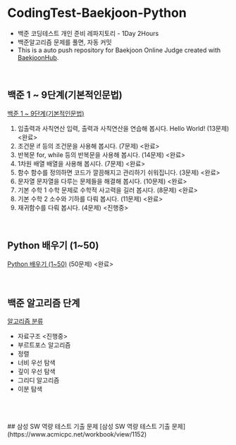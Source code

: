 # CodingTest-Baekjoon-Python
- 백준 코딩테스트 개인 준비 레파지토리 - 1Day 2Hours
- 백준알고리즘 문제를 풀면, 자동 커밋
- This is a auto push repository for Baekjoon Online Judge created with [BaekjoonHub](https://github.com/BaekjoonHub/BaekjoonHub).

<br>

## 백준 1 ~ 9단계(기본적인문법)
[백준 1 ~ 9단계(기본적인문법)](https://www.acmicpc.net/step)

1.	입출력과 사칙연산	입력, 출력과 사칙연산을 연습해 봅시다. Hello World! (13문제) <완료>
2.	조건문	if 등의 조건문을 사용해 봅시다. (7문제) <완료>
3.	반복문	for, while 등의 반복문을 사용해 봅시다. (14문제) <완료>
4.	1차원 배열	배열을 사용해 봅시다. (7문제) <완료>
5.	함수	함수를 정의하면 코드가 깔끔해지고 관리하기 쉬워집니다. (3문제) <완료>
6.	문자열	문자열을 다루는 문제들을 해결해 봅시다. (10문제) <완료>
7.	기본 수학 1	수학 문제로 수학적 사고력을 길러 봅시다. (8문제) <완료>
8.	기본 수학 2	소수와 기하를 다뤄 봅시다. (11문제) <완료>
9.  재귀함수를 다뤄 봅시다. (4문제) <진행중>

<br>

## Python 배우기 (1~50)
[Python 배우기 (1~50)](https://www.acmicpc.net/workbook/view/459) (50문제) <완료>
<br>
<br>
<br>
## 백준 알고리즘 단계
[알고리즘 분류](https://www.acmicpc.net/problem/tags)
- 자료구조 <진행중>
- 부르트포스 알고리즘
- 정렬
- 너비 우선 탐색
- 깊이 우선 탐색
- 그리디 알고리즘
- 이분 탐색
<br>
<br>
<br>
## 삼성 SW 역량 테스트 기출 문제
[삼성 SW 역량 테스트 기출 문제](https://www.acmicpc.net/workbook/view/1152)
